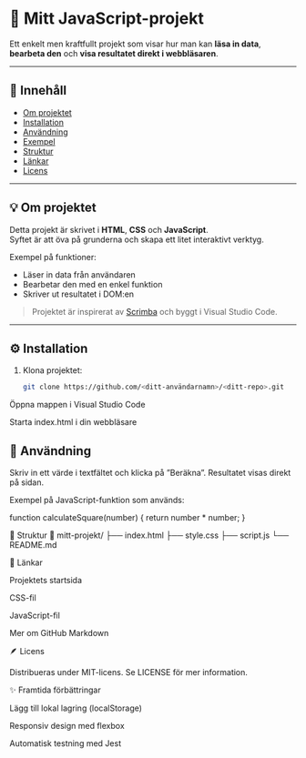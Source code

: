 
# 🚀 Mitt JavaScript-projekt

Ett enkelt men kraftfullt projekt som visar hur man kan **läsa in data**, **bearbeta den** och **visa resultatet direkt i webbläsaren**.

---

## 📁 Innehåll

- [Om projektet](#-om-projektet)
- [Installation](#-installation)
- [Användning](#-användning)
- [Exempel](#-exempel)
- [Struktur](#-struktur)
- [Länkar](#-länkar)
- [Licens](#-licens)

---

## 💡 Om projektet

Detta projekt är skrivet i **HTML**, **CSS** och **JavaScript**.  
Syftet är att öva på grunderna och skapa ett litet interaktivt verktyg.  

Exempel på funktioner:
- Läser in data från användaren
- Bearbetar den med en enkel funktion
- Skriver ut resultatet i DOM:en

> Projektet är inspirerat av [Scrimba](https://scrimba.com) och byggt i Visual Studio Code.

---

## ⚙️ Installation

1. Klona projektet:
   ```bash
   git clone https://github.com/<ditt-användarnamn>/<ditt-repo>.git


Öppna mappen i Visual Studio Code

Starta index.html i din webbläsare

## 🧠 Användning  

Skriv in ett värde i textfältet och klicka på ”Beräkna”.
Resultatet visas direkt på sidan.

Exempel på JavaScript-funktion som används:

function calculateSquare(number) {
  return number * number;
}

🧩 Struktur
📂 mitt-projekt/
├── index.html
├── style.css
├── script.js
└── README.md

🔗 Länkar

Projektets startsida

CSS-fil

JavaScript-fil

Mer om GitHub Markdown

🪶 Licens

Distribueras under MIT-licens.
Se LICENSE
 för mer information.

✨ Framtida förbättringar

 Lägg till lokal lagring (localStorage)

 Responsiv design med flexbox

 Automatisk testning med Jest
